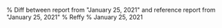 % Diff between report from "January 25, 2021" and reference report from "January 25, 2021"
% Reffy
% January 25, 2021

